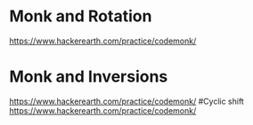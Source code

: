 # Monk and Rotation
https://www.hackerearth.com/practice/codemonk/
# Monk and Inversions
https://www.hackerearth.com/practice/codemonk/
#Cyclic shift
https://www.hackerearth.com/practice/codemonk/
